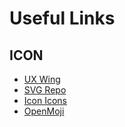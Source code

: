 # Useful Links

## ICON
- [UX Wing](https://uxwing.com/)
- [SVG Repo](https://www.svgrepo.com/)
- [Icon Icons](https://icon-icons.com/)
- [OpenMoji](https://openmoji.org/)
